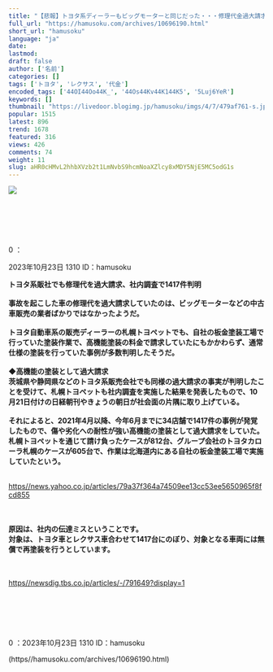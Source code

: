 ```yaml
---
title: "【悲報】トヨタ系ディーラーもビッグモーターと同じだった・・・修理代金過大請求が数千件を超える レクサスも対象"
full_url: "https://hamusoku.com/archives/10696190.html"
short_url: "hamusoku"
language: "ja"
date: 
lastmod: 
draft: false
author: ['名前']
categories: []
tags: ['トヨタ', 'レクサス', '代金']
encoded_tags: ['44OI44Oo44K_', '44Os44Kv44K144K5', '5Luj6YeR']
keywords: []
thumbnail: "https://livedoor.blogimg.jp/hamusoku/imgs/4/7/479af761-s.jpg"
popular: 1515
latest: 896
trend: 1678
featured: 316
views: 426
comments: 74
weight: 11
slug: aHR0cHMvL2hhbXVzb2t1LmNvbS9hcmNoaXZlcy8xMDY5NjE5MC5odG1s
---
```


![](https://livedoor.blogimg.jp/hamusoku/imgs/4/7/479af761-s.jpg)

<div><br> <br> <br> <br> <br> 0 ：<p></p> 2023年10月23日 1310 ID：hamusoku<br> <p><p><b>トヨタ系販社でも修理代を過大請求、社内調査で1417件判明<br> <br> 事故を起こした車の修理代を過大請求していたのは、ビッグモーターなどの中古車販売の業者ばかりではなかったようだ。<br> <br> トヨタ自動車系の販売ディーラーの札幌トヨペットでも、自社の板金塗装工場で行っていた塗装作業で、高機能塗装の料金で請求していたにもかかわらず、通常仕様の塗装を行っていた事例が多数判明したそうだ。<br> <br> ◆高機能の塗装として過大請求<br> 茨城県や静岡県などのトヨタ系販売会社でも同様の過大請求の事実が判明したことを受けて、札幌トヨペットも社内調査を実施した結果を発表したもので、10月21日付けの日経朝刊やきょうの朝日が社会面の片隅に取り上げている。<br> <br> それによると、2021年4月以降、今年6月までに34店舗で1417件の事例が発覚したもので、傷や劣化への耐性が強い高機能の塗装として過大請求をしていた。札幌トヨペットを通じて請け負ったケースが812台、グループ会社のトヨタカローラ札幌のケースが605台で、作業は北海道内にある自社の板金塗装工場で実施していたという。</b></p></p><br> <a href='https//news.yahoo.co.jp/articles/79a37f364a74509ee13cc53ee5650965f8fcd855' target='_blank' title=''>https//news.yahoo.co.jp/articles/79a37f364a74509ee13cc53ee5650965f8fcd855</a><br> <br> <p><p><b><br> 原因は、社内の伝達ミスということです。<br> 対象は、トヨタ車とレクサス車合わせて1417台にのぼり、対象となる車両には無償で再塗装を行うとしています。</b></p></p><br> <br> <a href='https//newsdig.tbs.co.jp/articles/-/791649?display=1' target='_blank' title=''>https//newsdig.tbs.co.jp/articles/-/791649?display=1</a><br> <br> <br> <br> <br> <br> <p>0 ：2023年10月23日 1310 ID：hamusoku</p></div>

(https//hamusoku.com/archives/10696190.html)

